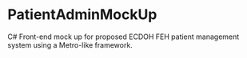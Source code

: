 # PatientAdminMockUp
C# Front-end mock up for proposed ECDOH FEH patient management system using a Metro-like framework.
